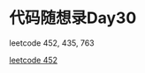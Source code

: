 # 代码随想录Day30

leetcode 452, 435, 763

[leetcode 452](https://leetcode.com/problems/minimum-number-of-arrows-to-burst-balloons/description/)



